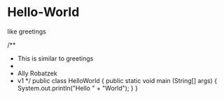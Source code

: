 # Hello-World
like greetings

/**
 * This is similar to greetings
 * 
 * Ally Robatzek
 * v1
 */
public class HelloWorld
{
    public static void main (String[] args)
    {
        System.out.println("Hello " + "World");
    }
}    
